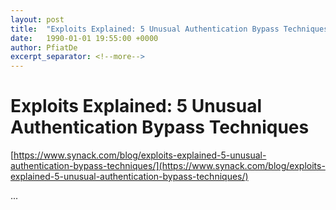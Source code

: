 ```yaml
---
layout: post
title:  "Exploits Explained: 5 Unusual Authentication Bypass Techniques"
date:   1990-01-01 19:55:00 +0000
author: PfiatDe
excerpt_separator: <!--more-->
---
```


# Exploits Explained: 5 Unusual Authentication Bypass Techniques
[https://www.synack.com/blog/exploits-explained-5-unusual-authentication-bypass-techniques/](https://www.synack.com/blog/exploits-explained-5-unusual-authentication-bypass-techniques/)

...
<!--more-->
